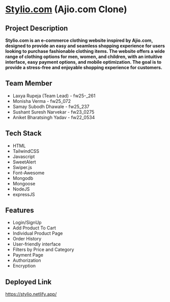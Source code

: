 # [Stylio.com](https://stylio.netlify.app/) (Ajio.com Clone)
## Project Description
**Stylio.com is an e-commerce clothing website inspired by Ajio.com, designed to provide an easy and seamless shopping experience for users looking to purchase fashionable clothing items. The website offers a wide range of clothing options for men, women, and children, with an intuitive interface, easy payment options, and mobile optimization. The goal is to provide a stress-free and enjoyable shopping experience for customers.**
## Team Member
* Laxya Rupeja (Team Lead) - fw25-_261
* Monisha Verma - fw25_072
* Samay Subodh Dhawale - fw25_237
* Sushant Suresh Narvekar - fw23_0275
* Aniket Bharatsingh Yadav - fw22_0534
## Tech Stack
* HTML
* TailwindCSS
* Javascript
* SweetAlert
* Swiper.js
* Font-Awesome
* Mongodb
* Mongoose
* NodeJS
* expressJS
## Features
* Login/SignUp
* Add Product To Cart
* Individual Product Page
* Order History
* User-friendly interface
* Filters by Price and Category
* Payment Page
* Authorization
* Encryption
## Deployed Link
https://stylio.netlify.app/
